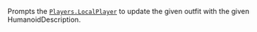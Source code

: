 Prompts the [`Players.LocalPlayer`](https://create.roblox.com/docs/reference/engine/classes/Players#LocalPlayer) to update the given outfit with
the given HumanoidDescription.